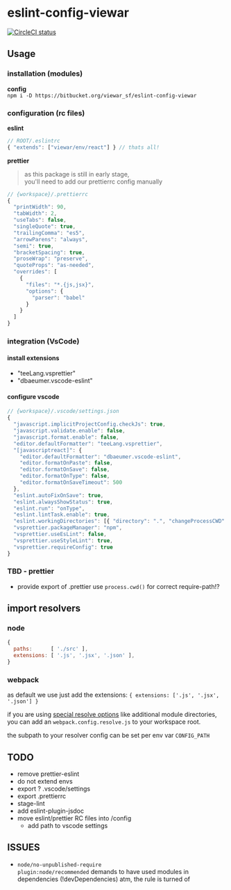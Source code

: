 # eslint-config-viewar

[![CircleCI status][circle-ci-status-img]](https://circleci.com/bb/viewar_sf/eslint-config-viewar/tree/master)

[circle-ci-status-img]: https://circleci.com/bb/viewar_sf/eslint-config-viewar.svg?style=svg

## Usage

### installation (modules)

**config**  
`npm i -D https://bitbucket.org/viewar_sf/eslint-config-viewar`

### configuration (rc files)

**eslint**

```javascript
// ROOT/.eslintrc
{ "extends": ["viewar/env/react"] } // thats all!
```

**prettier**

> as this package is still in early stage,  
> you'll need to add our prettierrc config manually

```javascript
// {workspace}/.prettierrc
{
  "printWidth": 90,
  "tabWidth": 2,
  "useTabs": false,
  "singleQuote": true,
  "trailingComma": "es5",
  "arrowParens": "always",
  "semi": true,
  "bracketSpacing": true,
  "proseWrap": "preserve",
  "quoteProps": "as-needed",
  "overrides": [
    {
      "files": "*.{js,jsx}",
      "options": {
        "parser": "babel"
      }
    }
  ]
}

```

### integration (VsCode)

#### install extensions

- "teeLang.vsprettier"
- "dbaeumer.vscode-eslint"

#### configure vscode

```javascript
// {workspace}/.vscode/settings.json
{
  "javascript.implicitProjectConfig.checkJs": true,
  "javascript.validate.enable": false,
  "javascript.format.enable": false,
  "editor.defaultFormatter": "teeLang.vsprettier",
  "[javascriptreact]": {
    "editor.defaultFormatter": "dbaeumer.vscode-eslint",
    "editor.formatOnPaste": false,
    "editor.formatOnSave": false,
    "editor.formatOnType": false,
    "editor.formatOnSaveTimeout": 500
  },
  "eslint.autoFixOnSave": true,
  "eslint.alwaysShowStatus": true,
  "eslint.run": "onType",
  "eslint.lintTask.enable": true,
  "eslint.workingDirectories": [{ "directory": ".", "changeProcessCWD": true }],
  "vsprettier.packageManager": "npm",
  "vsprettier.useEsLint": false,
  "vsprettier.useStyleLint": true,
  "vsprettier.requireConfig": true
}

```

### TBD - prettier

- provide export of .prettier
  use `process.cwd()` for correct require-path!?

## import resolvers

### node

```javascript
{
  paths:      [ './src' ],
  extensions: [ '.js', '.jsx', '.json' ],
}
```

### webpack

as default we use just add the extensions:
`{ extensions: ['.js', '.jsx', '.json'] }`

if you are using [special resolve options](https://bitbucket.org/viewar_sf/viewar-webpack/src/master/src/webpack.config.resolve.js) like additional module directories,  
you can add an `webpack.config.resolve.js` to your workspace root.

the subpath to your resolver config can be set per env var `CONFIG_PATH`

## TODO

- remove prettier-eslint
- do not extend envs
- export ? .vscode/settings
- export .prettierrc
- stage-lint
- add eslint-plugin-jsdoc
- move eslint/prettier RC files into /config
  - add path to vscode settings

## ISSUES

- `node/no-unpublished-require`  
  `plugin:node/recommended` demands to have used modules in dependencies (!devDependencies)
  atm, the rule is turned of
